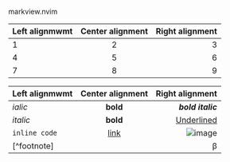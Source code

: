 markview.nvim


| Left alignmwmt | Center alignment | Right alignment |
|:---------------|:----------------:|----------------:|
| 1              |        2        |               3 |
| 4              |        5        |               6 |
| 7              |        8        |               9 |


| Left alignmwmt | Center alignment | Right alignment |
|:---------------|:----------------:|----------------:|
| *ialic*| **bold** |***bold italic*** |
| <i>italic</i>| <b>bold</b> |<u>Underlined</u> |
| `inline code`| [link](reddit.com) |![image](new.png) |
| [^footnote]| |&beta; |


<!--
    vim:nospell
-->
